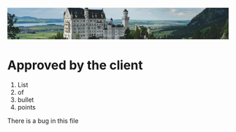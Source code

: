  ![banner](./img/castle.jpg)

 # Approved by the client

1. List
2. of
3. bullet
4. points

<p> There is a bug in this file</p>
